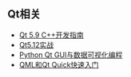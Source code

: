## Qt相关
- [Qt 5.9 C++开发指南](Qt5.9C++开发指南/README.md)
- [Qt5.12实战](Qt5.12实战/README.md)
- [Python Qt GUI与数据可视化编程](PythonQtGUI与数据可视化编程/README.md)
- [QML和Qt Quick快速入门](QML和QtQuick快速入门/README.md)
